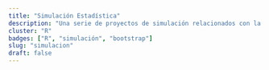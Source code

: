 ```yaml
---
title: "Simulación Estadística"
description: "Una serie de proyectos de simulación relacionados con la estadística."
cluster: "R"
badges: ["R", "simulación", "bootstrap"]
slug: "simulacion"
draft: false
---
```


